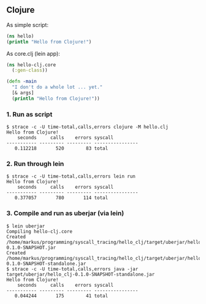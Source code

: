 ## Clojure

As simple script:  
```clojure
(ns hello)
(println "Hello from Clojure!")
```

As core.clj (lein app):  
```clojure
(ns hello-clj.core
  (:gen-class))

(defn -main
  "I don't do a whole lot ... yet."
  [& args]
  (println "Hello from Clojure!"))
```

### 1. Run as script

```shell script
$ strace -c -U time-total,calls,errors clojure -M hello.clj 
Hello from Clojure!
    seconds     calls    errors syscall
----------- --------- --------- ----------------
   0.112218       520        83 total
```

### 2. Run through lein

```shell script
$ strace -c -U time-total,calls,errors lein run
Hello from Clojure!
    seconds     calls    errors syscall
----------- --------- --------- ----------------
   0.377057       780       114 total
```

### 3. Compile and run as uberjar (via lein)

```shell script
$ lein uberjar
Compiling hello-clj.core
Created /home/markus/programming/syscall_tracing/hello_clj/target/uberjar/hello_clj-0.1.0-SNAPSHOT.jar
Created /home/markus/programming/syscall_tracing/hello_clj/target/uberjar/hello_clj-0.1.0-SNAPSHOT-standalone.jar
$ strace -c -U time-total,calls,errors java -jar target/uberjar/hello_clj-0.1.0-SNAPSHOT-standalone.jar 
Hello from Clojure!
    seconds     calls    errors syscall
----------- --------- --------- ----------------
   0.044244       175        41 total
```
